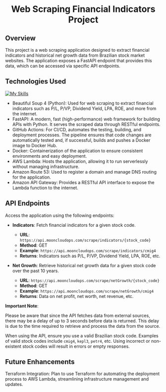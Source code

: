<h1 align="center" color="red">Web Scraping Financial Indicators Project</h1>


## Overview
This project is a web scraping application designed to extract financial indicators and historical net growth data from Brazilian stock market websites. The application exposes a FastAPI endpoint that provides this data, which can be accessed via specific API endpoints.


## Technologies Used
[![My Skills](https://skillicons.dev/icons?i=python,fastapi,github,githubactions,docker,aws)](https://skillicons.dev)
- Beautiful Soup 4 (Python): Used for web scraping to extract financial indicators such as P/L, P/VP, Dividend Yield, LPA, ROE, and more from the internet.
- FastAPI: A modern, fast (high-performance) web framework for building APIs with Python. It serves the scraped data through RESTful endpoints.
- GitHub Actions: For CI/CD, automates the testing, building, and deployment processes. The pipeline ensures that code changes are automatically tested and, if successful, builds and pushes a Docker image to Docker Hub.
- Docker: Containerization of the application to ensure consistent environments and easy deployment.
- AWS Lambda: Hosts the application, allowing it to run serverlessly without managing infrastructure.
- Amazon Route 53: Used to register a domain and manage DNS routing for the application.
- Amazon API Gateway: Provides a RESTful API interface to expose the Lambda function to the internet.

  
## API Endpoints
Access the application using the following endpoints:

- **Indicators**: Fetch financial indicators for a given stock code.
  - **URL**: `https://api.mooncloudops.com/scrape/indicators/{stock_code}`
  - **Method**: GET
  - **Example**: `https://api.mooncloudops.com/scrape/indicators/cmig4`
  - **Returns**: Indicators such as P/L, P/VP, Dividend Yield, LPA, ROE, etc.


- **Net Growth**: Retrieve historical net growth data for a given stock code over the past 10 years.
  - **URL**: `https://api.mooncloudops.com/scrape/netGrowth/{stock_code}`
  - **Method**: GET
  - **Example**: `https://api.mooncloudops.com/scrape/netGrowth/cmig4`
  - **Returns**: Data on net profit, net worth, net revenue, etc.

**Important Note**: 

Please be aware that since the API fetches data from external sources, there may be a delay of up to 3 seconds before data is returned. This delay is due to the time required to retrieve and process the data from the source.

When using the API, ensure you use a valid Brazilian stock code. Examples of valid stock codes include `cmig4`, `kepl3`, `petr4`, etc. Using incorrect or non-existent stock codes will result in errors or empty responses.


## Future Enhancements

Terraform Integration: Plan to use Terraform for automating the deployment process to AWS Lambda, streamlining infrastructure management and updates.

